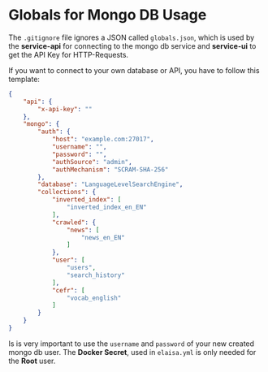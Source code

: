 # Globals for Mongo DB Usage

The `.gitignore` file ignores a JSON called `globals.json`, which is used by the **service-api** for connecting to the mongo db service and **service-ui** to get the API Key for HTTP-Requests. 

If you want to connect to your own database or API, you have to follow this template: 

```JSON
{
    "api": {
        "x-api-key": ""
    },
    "mongo": {
        "auth": {
            "host": "example.com:27017",
            "username": "",
            "password": "",
            "authSource": "admin",
            "authMechanism": "SCRAM-SHA-256"
        },
        "database": "LanguageLevelSearchEngine",
        "collections": {
            "inverted_index": [
                "inverted_index_en_EN"
            ],
            "crawled": {
                "news": [
                    "news_en_EN"
                ]
            },
            "user": [
                "users",
                "search_history"
            ],
            "cefr": [
                "vocab_english"
            ] 
        }
    }
}
```

Is is very important to use the `username` and `password` of your new created mongo db user. The **Docker Secret**, used in `elaisa.yml` is only needed for the **Root** user.